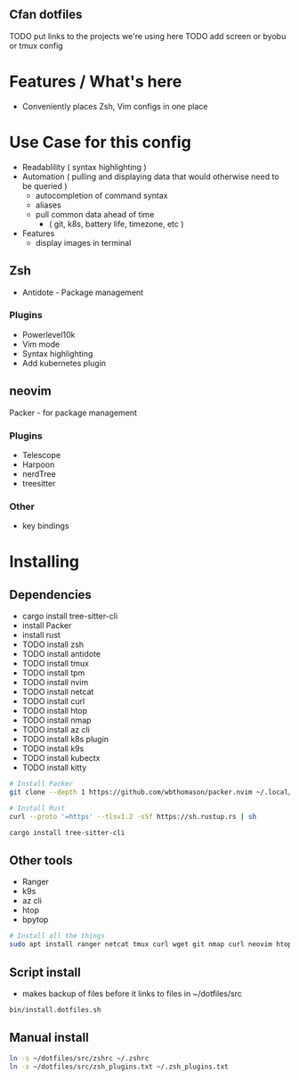 ## Cfan dotfiles

TODO put links to the projects we're using here
TODO add screen or byobu or tmux config


# Features / What's here
- Conveniently places Zsh, Vim configs in one place 

# Use Case for this config
  - Readablility ( syntax highlighting )
  - Automation ( pulling and displaying data that would otherwise need to be queried )
    - autocompletion of command syntax
    - aliases 
    - pull common data ahead of time  
      - ( git, k8s, battery life, timezone, etc ) 
  - Features 
    - display images in terminal

## Zsh

- Antidote - Package management

### Plugins
- Powerlevel10k
- Vim mode
- Syntax highlighting
- Add kubernetes plugin


## neovim

Packer - for package management

### Plugins
  - Telescope
  - Harpoon
  - nerdTree
  - treesitter 

### Other 
  - key bindings



# Installing

## Dependencies
  - cargo install tree-sitter-cli
  - install Packer
  - install rust
  - TODO install zsh
  - TODO install antidote
  - TODO install tmux
  - TODO install tpm
  - TODO install nvim
  - TODO install netcat
  - TODO install curl
  - TODO install htop
  - TODO install nmap
  - TODO install az cli
  - TODO install k8s plugin
  - TODO install k9s
  - TODO install kubectx
  - TODO install kitty

  ```bash
  # Install Packer
  git clone --depth 1 https://github.com/wbthomason/packer.nvim ~/.local/share/nvim/site/pack/packer/start/packer.nvim

 # Install Rust
  curl --proto '=https' --tlsv1.2 -sSf https://sh.rustup.rs | sh
  
  cargo install tree-sitter-cli
  ```

## Other tools 
  - Ranger
  - k9s
  - az cli
  - htop
  - bpytop

  ```bash
  # Install all the things
  sudo apt install ranger netcat tmux curl wget git nmap curl neovim htop 

  ```
   

## Script install
  - makes backup of files before it links to files in ~/dotfiles/src

  ```bash
  bin/install.dotfiles.sh
  ```

## Manual install 

```bash
ln -s ~/dotfiles/src/zshrc ~/.zshrc
ln -s ~/dotfiles/src/zsh_plugins.txt ~/.zsh_plugins.txt 

```


